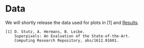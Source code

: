 # Data

We will shortly release the data used for plots in [1] and [Results](RESULTS.md).

    [1] D. Stutz, A. Hermans, B. Leibe.
        Superpixels: An Evaluation of the State-of-the-Art.
        Computing Research Repository, abs/1612.01601.